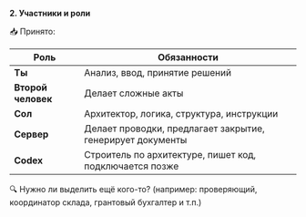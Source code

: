 **2. Участники и роли**

📥 Принято:

| Роль               | Обязанности                                                |
| ------------------ | ---------------------------------------------------------- |
| **Ты**             | Анализ, ввод, принятие решений                             |
| **Второй человек** | Делает сложные акты                                        |
| **Сол**            | Архитектор, логика, структура, инструкции                  |
| **Сервер**         | Делает проводки, предлагает закрытие, генерирует документы |
| **Codex**          | Строитель по архитектуре, пишет код, подключается позже    |

🔍 Нужно ли выделить ещё кого-то? (например: проверяющий, координатор склада, грантовый бухгалтер и т.п.)

